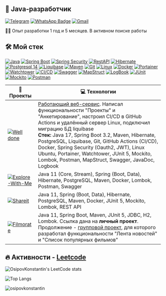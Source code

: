 <h2 align="left">💫 Java-разработчик</h2>

[![Telegram](https://img.shields.io/badge/Telegram-2CA5E0?style=for-the-badge&logo=telegram&logoColor=white)](https://t.me/osipov_ko)
[![WhatsApp Badge](https://img.shields.io/badge/-WHATSAPP-25D366?style=for-the-badge&logo=whatsapp&logoColor=white&link=https://wa.clck.bar/79850977659)](https://wa.clck.bar/79850977659)
[![Gmail](https://img.shields.io/badge/Gmail-D14836?style=for-the-badge&logo=gmail&logoColor=white)](mailto:osipowko@gmail.com)

👨‍💻 Опыт разработки 1 год и 5 месяцев. В активном поиске работы

## 🛠 Мой стек
[![Java](https://img.shields.io/badge/-Java-F29111?style=for-the-badge&logo=java&logoColor=e38873)](https://www.oracle.com/java/)
[![Spring Boot](https://img.shields.io/badge/-Spring%20Boot-6AAD3D?style=for-the-badge&logo=spring-boot&logoColor=90fd87)](https://spring.io/projects/spring-boot)
[![Spring Security](https://img.shields.io/badge/-Spring%20Security-6AAD3D?style=for-the-badge&logo=spring-security&logoColor=90fd87)](https://spring.io/projects/spring-security)
[![RestAPI](https://img.shields.io/badge/-rest%20api-007EC0?style=for-the-badge&logo=restapi&logoColor=275ecf)](https://restfulapi.net/)
[![Hibernate](https://img.shields.io/badge/-Hibernate-B6A975?style=for-the-badge&logo=hibernate&logoColor=717c88)](https://hibernate.org/)
[![Postgresql 14](https://img.shields.io/badge/-postgresql%20-31648C?style=for-the-badge&logo=postgresql&logoColor=FFFFFF)](https://www.postgresql.org/)
[![Liquibase](https://img.shields.io/badge/Liquibase-2a62ff?style=for-the-badge&logo=liquibase&logoColor=white)](https://www.liquibase.com/)
[![Maven](https://img.shields.io/badge/-Maven-7D2675?style=for-the-badge&logo=apache&logoColor=e38873)](https://maven.apache.org/)
[![Git](https://img.shields.io/badge/git-%23F05033.svg?style=for-the-badge&logo=git&logoColor=white)](https://git-scm.com/)
[![Linux](https://img.shields.io/badge/Linux-373637?style=for-the-badge&logo=linux&logoColor=white)](https://www.linux.org/)
[![Docker](https://img.shields.io/badge/docker-%230db7ed.svg?style=for-the-badge&logo=docker&logoColor=white)](https://www.docker.com/)
[![Portainer](https://img.shields.io/badge/Portainer-13bef9?style=for-the-badge&logo=portainer&logoColor=white)](https://www.portainer.io/)
[![Watchtower](https://img.shields.io/badge/Watchtower-406170?style=for-the-badge&logo=watchtower&logoColor=white)](https://containrrr.dev/watchtower/)
[![CI/CD](https://img.shields.io/badge/CI/CD-118249?style=for-the-badge&logo=githubactions&logoColor=white)](https://github.com/features/actions)
[![Swagger](https://img.shields.io/badge/-Swagger-%23Clojure?style=for-the-badge&logo=swagger&logoColor=white)](https://editor-next.swagger.io/)
[![MapStruct](https://img.shields.io/badge/MapStruct-d23120?style=for-the-badge&logo=&logoColor=white)](https://mapstruct.org/)
[![LogBook](https://img.shields.io/badge/Logbook-ff6900?style=for-the-badge&logo=logbook&logoColor=white)](https://github.com/zalando/logbook)
[![JUnit](https://img.shields.io/badge/JUnit%205-6CA315?style=for-the-badge&logo=JUnit&logoColor=white)](https://junit.org/junit5/docs/current/user-guide/)
[![Mockito](https://img.shields.io/badge/-mockito-6CA315?style=for-the-badge&logo=mockito&logoColor=90fd87)](https://site.mockito.org/)
[![Postman](https://img.shields.io/badge/Postman-FF6C37?style=for-the-badge&logo=postman&logoColor=white)](https://www.postman.com/)

| 🚀 **Проекты** | 💻 **Технологии** |
| - | - |
|[![Well done](https://img.shields.io/static/v1?label=&message=Well-Done&color=000605&logo=github&logoColor=FFFFFF&labelColor=000605)](https://github.com/employee-performance-assessment/epa_backend/tree/dev) | [Работающий веб-сервис](http://a0944694.xsph.ru/login). Написал функциональности "Проекты" и "Анкетирование", настроил CI/CD в GitHub Actions и удалённый сервер Linux, подключил миграцию БД liquibase <br><b>Стек:</b> Java 17, Spring Boot 3.2, Maven, Hibernate, PostgreSQL, Liquibase, Git, GitHub Actions (CI/CD), Docker, Spring Security (Oauth2, JWT), Linux Ubuntu, Portainer, Watchtower, JUnit 5, Mockito, Lombok, Postman, MapStruct, Swagger, JavaDoc, Logbook|
| [![Explore-With-Me](https://img.shields.io/static/v1?label=&message=Explore-With-Me&color=000605&logo=github&logoColor=FFFFFF&labelColor=000605)](https://github.com/OsipovKonstantin/java-explore-with-me) | Java 11 (Core, Stream), Spring (Boot, Data), Hibernate, PostgreSQL, Maven, Docker, Lombok, Postman, Swagger |
| [![Shareit](https://img.shields.io/static/v1?label=&message=ShareIt&color=000605&logo=github&logoColor=FFFFFF&labelColor=000605)](https://github.com/OsipovKonstantin/java-shareit) | Java 11, Spring (Boot, Data), Hibernate, PostgreSQL, Maven, Docker, JUnit 5, Mockito, Lombok, REST API |
| [![Filmorate](https://img.shields.io/static/v1?label=&message=Filmorate&color=000605&logo=github&logoColor=FFFFFF&labelColor=000605)](https://github.com/OsipovKonstantin/java-filmorate) | Java 11, Spring Boot, Maven, JUnit 5, JDBC, H2, Lombok. Ссылка дана на **личный проект**. <br>Продолжение - [групповой проект](https://github.com/GlazyrinAV/java-filmorate), для которого разработал функциональности "Лента новостей" и "Список популярных фильмов" |


## :fire: Активности - [Leetcode](https://leetcode.com/osipowko/)
![OsipovKonstantin's LeetCode stats](https://leetcode-stats-six.vercel.app/api?username=osipowko)

![Top Langs](https://github-readme-stats.vercel.app/api/top-langs/?username=OsipovKonstantin&layout=compact)

<p align="left"> <img src="https://komarev.com/ghpvc/?username=osipovkonstantin&label=Profile%20views&color=0e75b6&style=flat" alt="osipovkonstantin" /> </p>
